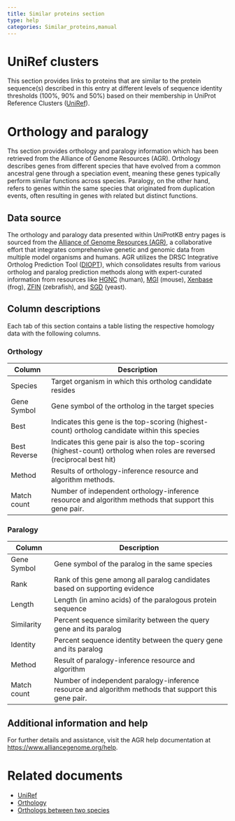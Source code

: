 ```yaml
---
title: Similar proteins section
type: help
categories: Similar_proteins,manual
---
```


# UniRef clusters

This section provides links to proteins that are similar to the protein sequence(s) described in this entry at different levels of sequence identity thresholds (100%, 90% and 50%) based on their membership in UniProt Reference Clusters ([UniRef](https://www.uniprot.org/help/uniref)).

# Orthology and paralogy

Ths section provides orthology and paralogy information which has been retrieved from the Alliance of Genome Resources (AGR). Orthology describes genes from different species that have evolved from a common ancestral gene through a speciation event, meaning these genes typically perform similar functions across species. Paralogy, on the other hand, refers to genes within the same species that originated from duplication events, often resulting in genes with related but distinct functions.

## Data source

The orthology and paralogy data presented within UniProtKB entry pages is sourced from the [Alliance of Genome Resources (AGR)](https://www.alliancegenome.org/), a collaborative effort that integrates comprehensive genetic and genomic data from multiple model organisms and humans. AGR utilizes the DRSC Integrative Ortholog Prediction Tool ([DIOPT](https://www.flyrnai.org/diopt)), which consolidates results from various ortholog and paralog prediction methods along with expert-curated information from resources like [HGNC](https://www.genenames.org/) (human), [MGI](https://www.informatics.jax.org/) (mouse), [Xenbase](https://www.xenbase.org/) (frog), [ZFIN](https://zfin.org/) (zebrafish), and [SGD](https://www.yeastgenome.org/) (yeast).

## Column descriptions

Each tab of this section contains a table listing the respective homology data with the following columns.

### Orthology

| Column       | Description                                                                                                             |
| ------------ | ----------------------------------------------------------------------------------------------------------------------- |
| Species      | Target organism in which this ortholog candidate resides                                                                |
| Gene Symbol  | Gene symbol of the ortholog in the target species                                                                       |
| Best         | Indicates this gene is the top-scoring (highest-count) ortholog candidate within this species                           |
| Best Reverse | Indicates this gene pair is also the top-scoring (highest-count) ortholog when roles are reversed (reciprocal best hit) |
| Method       | Results of orthology-inference resource and algorithm methods.                                                          |
| Match count  | Number of independent orthology-inference resource and algorithm methods that support this gene pair.                   |

### Paralogy

| Column      | Description                                                                                          |
| ----------- | ---------------------------------------------------------------------------------------------------- |
| Gene Symbol | Gene symbol of the paralog in the same species                                                       |
| Rank        | Rank of this gene among all paralog candidates based on supporting evidence                          |
| Length      | Length (in amino acids) of the paralogous protein sequence                                           |
| Similarity  | Percent sequence similarity between the query gene and its paralog                                   |
| Identity    | Percent sequence identity between the query gene and its paralog                                     |
| Method      | Result of paralogy-inference resource and algorithm                                                  |
| Match count | Number of independent paralogy-inference resource and algorithm methods that support this gene pair. |

## Additional information and help

For further details and assistance, visit the AGR help documentation at https://www.alliancegenome.org/help.

# Related documents

- [UniRef](https://www.uniprot.org/help/uniref)
- [Orthology](https://www.uniprot.org/help/orthology)
- [Orthologs between two species](https://www.uniprot.org/help/orthologs_between_two_species)
